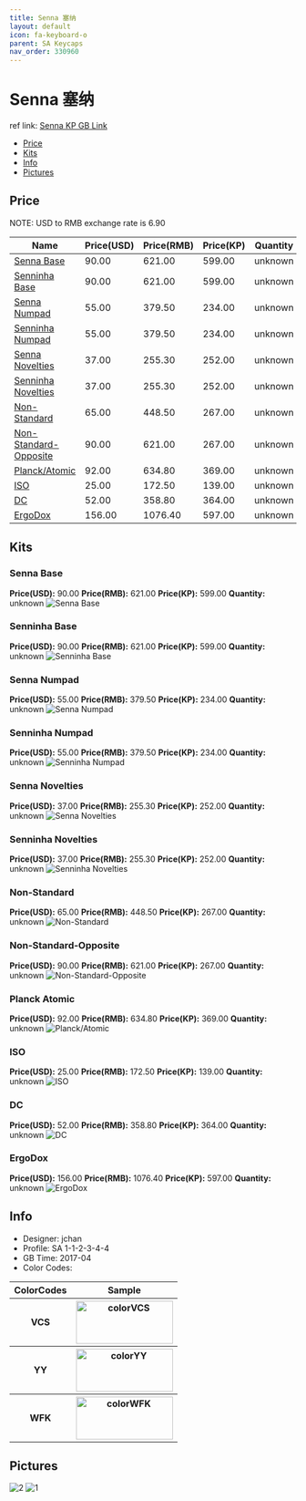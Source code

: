 ```yaml
---
title: Senna 塞纳
layout: default
icon: fa-keyboard-o
parent: SA Keycaps
nav_order: 330960
---
```


# Senna 塞纳

ref link: [Senna KP GB Link](https://item.taobao.com/item.htm?spm=a1z10.3-c.w4002-16700525775.18.14942f47ivxzoi&id=549410090748)

* [Price](#price)
* [Kits](#kits)
* [Info](#info)
* [Pictures](#pictures)


## Price  
NOTE: USD to RMB exchange rate is 6.90

| Name          | Price(USD)    |  Price(RMB) |  Price(KP) | Quantity |
| ------------- | ------------- |  ---------- |  --------- | -------- |
|[Senna Base](#sennabase)|90.00|621.00|599.00|unknown|
|[Senninha Base](#senninhabase)|90.00|621.00|599.00|unknown|
|[Senna Numpad](#sennanumpad)|55.00|379.50|234.00|unknown|
|[Senninha Numpad](#senninhanumpad)|55.00|379.50|234.00|unknown|
|[Senna Novelties](#sennanovelties)|37.00|255.30|252.00|unknown|
|[Senninha Novelties](#senninhanovelties)|37.00|255.30|252.00|unknown|
|[Non-Standard](#non-standard)|65.00|448.50|267.00|unknown|
|[Non-Standard-Opposite](#non-standard-opposite)|90.00|621.00|267.00|unknown|
|[Planck/Atomic](#planckatomic)|92.00|634.80|369.00|unknown|
|[ISO](#iso)|25.00|172.50|139.00|unknown|
|[DC](#dc)|52.00|358.80|364.00|unknown|
|[ErgoDox](#ergodox)|156.00|1076.40|597.00|unknown|


## Kits
### Senna Base
**Price(USD):** 90.00    **Price(RMB):** 621.00    **Price(KP):** 599.00    **Quantity:** unknown
<img src="{{ 'assets/images/sa-keycaps/senna/kits_pics/senna-base.png' | relative_url }}" alt="Senna Base" class="image featured">

### Senninha Base
**Price(USD):** 90.00    **Price(RMB):** 621.00    **Price(KP):** 599.00    **Quantity:** unknown
<img src="{{ 'assets/images/sa-keycaps/senna/kits_pics/senninha-base.png' | relative_url }}" alt="Senninha Base" class="image featured">

### Senna Numpad
**Price(USD):** 55.00    **Price(RMB):** 379.50    **Price(KP):** 234.00    **Quantity:** unknown
<img src="{{ 'assets/images/sa-keycaps/senna/kits_pics/senna-numpad.png' | relative_url }}" alt="Senna Numpad" class="image featured">

### Senninha Numpad
**Price(USD):** 55.00    **Price(RMB):** 379.50    **Price(KP):** 234.00    **Quantity:** unknown
<img src="{{ 'assets/images/sa-keycaps/senna/kits_pics/senninha-numpad.png' | relative_url }}" alt="Senninha Numpad" class="image featured">

### Senna Novelties
**Price(USD):** 37.00    **Price(RMB):** 255.30    **Price(KP):** 252.00    **Quantity:** unknown
<img src="{{ 'assets/images/sa-keycaps/senna/kits_pics/senna-novelties.png' | relative_url }}" alt="Senna Novelties" class="image featured">

### Senninha Novelties
**Price(USD):** 37.00    **Price(RMB):** 255.30    **Price(KP):** 252.00    **Quantity:** unknown
<img src="{{ 'assets/images/sa-keycaps/senna/kits_pics/senninha-novelties.png' | relative_url }}" alt="Senninha Novelties" class="image featured">

### Non-Standard
**Price(USD):** 65.00    **Price(RMB):** 448.50    **Price(KP):** 267.00    **Quantity:** unknown
<img src="{{ 'assets/images/sa-keycaps/senna/kits_pics/non-standard.png' | relative_url }}" alt="Non-Standard" class="image featured">

### Non-Standard-Opposite
**Price(USD):** 90.00    **Price(RMB):** 621.00    **Price(KP):** 267.00    **Quantity:** unknown
<img src="{{ 'assets/images/sa-keycaps/senna/kits_pics/non-standard-opposite.png' | relative_url }}" alt="Non-Standard-Opposite" class="image featured">

### Planck Atomic
**Price(USD):** 92.00    **Price(RMB):** 634.80    **Price(KP):** 369.00    **Quantity:** unknown
<img src="{{ 'assets/images/sa-keycaps/senna/kits_pics/planck-atomic.png' | relative_url }}" alt="Planck/Atomic" class="image featured">

### ISO
**Price(USD):** 25.00    **Price(RMB):** 172.50    **Price(KP):** 139.00    **Quantity:** unknown
<img src="{{ 'assets/images/sa-keycaps/senna/kits_pics/iso.png' | relative_url }}" alt="ISO" class="image featured">

### DC
**Price(USD):** 52.00    **Price(RMB):** 358.80    **Price(KP):** 364.00    **Quantity:** unknown
<img src="{{ 'assets/images/sa-keycaps/senna/kits_pics/dc.png' | relative_url }}" alt="DC" class="image featured">

### ErgoDox
**Price(USD):** 156.00    **Price(RMB):** 1076.40    **Price(KP):** 597.00    **Quantity:** unknown
<img src="{{ 'assets/images/sa-keycaps/senna/kits_pics/ergodox.png' | relative_url }}" alt="ErgoDox" class="image featured">


## Info
* Designer: jchan
* Profile: SA 1-1-2-3-4-4
* GB Time: 2017-04
* Color Codes:  
<table style="width:100%">
  <tr>
    <th>ColorCodes</th>
    <th>Sample</th>
  </tr>
  <tr>
    <th>VCS</th>
    <th><img src="{{ 'assets/images/sa-keycaps/SP_ColorCodes/abs/SP_Abs_ColorCodes_VCS.png' | relative_url }}" alt="colorVCS" height="75" width="170"></th>
  </tr>
  <tr>
    <th>YY</th>
    <th><img src="{{ 'assets/images/sa-keycaps/SP_ColorCodes/abs/SP_Abs_ColorCodes_YY.png' | relative_url }}" alt="colorYY" height="75" width="170"></th>
  </tr>
  <tr>
    <th>WFK</th>
    <th><img src="{{ 'assets/images/sa-keycaps/SP_ColorCodes/abs/SP_Abs_ColorCodes_WFK.png' | relative_url }}" alt="colorWFK" height="75" width="170"></th>
  </tr>
</table>


## Pictures
<img src="{{ 'assets/images/sa-keycaps/senna/rendering_pics/2.jpg' | relative_url }}" alt="2" class="image featured">
<img src="{{ 'assets/images/sa-keycaps/senna/rendering_pics/1.jpg' | relative_url }}" alt="1" class="image featured">

